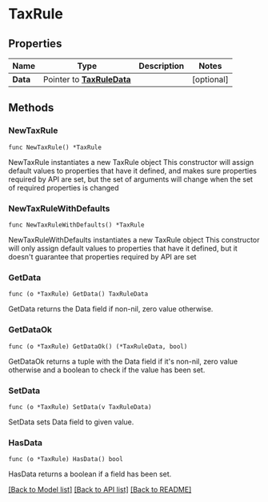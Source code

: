 # TaxRule

## Properties

Name | Type | Description | Notes
------------ | ------------- | ------------- | -------------
**Data** | Pointer to [**TaxRuleData**](TaxRuleData.md) |  | [optional] 

## Methods

### NewTaxRule

`func NewTaxRule() *TaxRule`

NewTaxRule instantiates a new TaxRule object
This constructor will assign default values to properties that have it defined,
and makes sure properties required by API are set, but the set of arguments
will change when the set of required properties is changed

### NewTaxRuleWithDefaults

`func NewTaxRuleWithDefaults() *TaxRule`

NewTaxRuleWithDefaults instantiates a new TaxRule object
This constructor will only assign default values to properties that have it defined,
but it doesn't guarantee that properties required by API are set

### GetData

`func (o *TaxRule) GetData() TaxRuleData`

GetData returns the Data field if non-nil, zero value otherwise.

### GetDataOk

`func (o *TaxRule) GetDataOk() (*TaxRuleData, bool)`

GetDataOk returns a tuple with the Data field if it's non-nil, zero value otherwise
and a boolean to check if the value has been set.

### SetData

`func (o *TaxRule) SetData(v TaxRuleData)`

SetData sets Data field to given value.

### HasData

`func (o *TaxRule) HasData() bool`

HasData returns a boolean if a field has been set.


[[Back to Model list]](../README.md#documentation-for-models) [[Back to API list]](../README.md#documentation-for-api-endpoints) [[Back to README]](../README.md)


